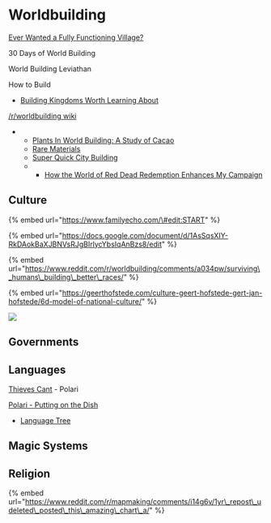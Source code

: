 # Worldbuilding

[Ever Wanted a Fully Functioning Village? ](https://www.reddit.com/r/DnDBehindTheScreen/comments/gp4vuo/ever_wanted_a_fully_functioning_village_i_made/)

30 Days of World Building

World Building Leviathan

How to Build

* [Building Kingdoms Worth Learning About](https://www.reddit.com/r/DnDBehindTheScreen/comments/jfh4fv/how_to_build_kingdoms_worth_learning_about/)

[/r/worldbuilding wiki](https://www.reddit.com/r/worldbuilding/wiki/reading_list)

* * [Plants In World Building: A Study of Cacao](http://dankoboldt.com/plants-world-building/)
  * [Rare Materials](http://oakthorne.net/wiki/index.php?title=D%26D5e_Rare_Materials)
  * [Super Quick City Building](https://www.reddit.com/r/DMAcademy/comments/ihj8wd/super_quick_guide_for_city_building_for_those/)
  *  * [How the World of Red Dead Redemption Enhances My Campaign](https://www.reddit.com/r/DnDBehindTheScreen/comments/atofz8/how_the_world_of_red_dead_redemption_2_enhances/)

## Culture

{% embed url="https://www.familyecho.com/\#edit:START" %}

{% embed url="https://docs.google.com/document/d/1AsSqsXIY-RkDAokBaXJBNVsRJgBIrlycYbsIqAnBzs8/edit" %}

{% embed url="https://www.reddit.com/r/worldbuilding/comments/a034pw/surviving\_humans\_building\_better\_races/" %}

{% embed url="https://geerthofstede.com/culture-geert-hofstede-gert-jan-hofstede/6d-model-of-national-culture/" %}

![](https://da5olg6v0fofw.cloudfront.net/wp-content/uploads/2015/10/hofstede-s-cultural-dimensions.png)



## Governments



## Languages

[Thieves Cant](https://homebrewery.naturalcrit.com/share/rJ7pZPZPL4) - Polari

[Polari - Putting on the Dish](https://www.youtube.com/watch?v=Y8yEH8TZUsk)  


* [Language Tree](https://www.reddit.com/r/DnDBehindTheScreen/comments/lvfwy7/dd_language_tree_and_real_life_substitutions/)

## Magic Systems

## Religion







{% embed url="https://www.reddit.com/r/mapmaking/comments/i14g6v/1yr\_repost\_udeleted\_posted\_this\_amazing\_chart\_a/" %}





